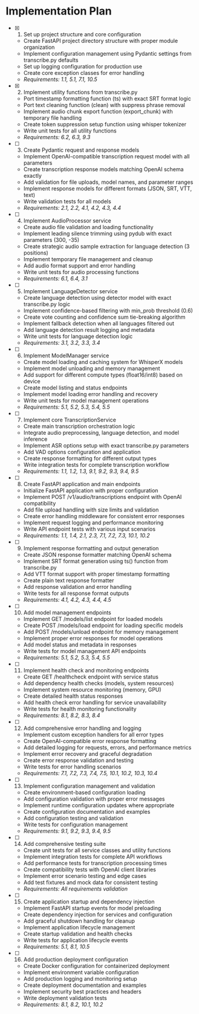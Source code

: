# Implementation Plan

- [x] 1. Set up project structure and core configuration
  - Create FastAPI project directory structure with proper module organization
  - Implement configuration management using Pydantic settings from transcribe.py defaults
  - Set up logging configuration for production use
  - Create core exception classes for error handling
  - _Requirements: 1.1, 5.1, 7.1, 10.5_

- [x] 2. Implement utility functions from transcribe.py
  - Port timestamp formatting function (ts) with exact SRT format logic
  - Port text cleaning function (clean) with suppress phrase removal
  - Implement audio chunk export function (export_chunk) with temporary file handling
  - Create token suppression setup function using whisper tokenizer
  - Write unit tests for all utility functions
  - _Requirements: 6.2, 6.3, 9.3_

- [ ] 3. Create Pydantic request and response models
  - Implement OpenAI-compatible transcription request model with all parameters
  - Create transcription response models matching OpenAI schema exactly
  - Add validation for file uploads, model names, and parameter ranges
  - Implement response models for different formats (JSON, SRT, VTT, text)
  - Write validation tests for all models
  - _Requirements: 2.1, 2.2, 4.1, 4.2, 4.3, 4.4_

- [ ] 4. Implement AudioProcessor service
  - Create audio file validation and loading functionality
  - Implement leading silence trimming using pydub with exact parameters (300, -35)
  - Create strategic audio sample extraction for language detection (3 positions)
  - Implement temporary file management and cleanup
  - Add audio format support and error handling
  - Write unit tests for audio processing functions
  - _Requirements: 6.1, 6.4, 3.1_

- [ ] 5. Implement LanguageDetector service
  - Create language detection using detector model with exact transcribe.py logic
  - Implement confidence-based filtering with min_prob threshold (0.6)
  - Create vote counting and confidence sum tie-breaking algorithm
  - Implement fallback detection when all languages filtered out
  - Add language detection result logging and metadata
  - Write unit tests for language detection logic
  - _Requirements: 3.1, 3.2, 3.3, 3.4_

- [ ] 6. Implement ModelManager service
  - Create model loading and caching system for WhisperX models
  - Implement model unloading and memory management
  - Add support for different compute types (float16/int8) based on device
  - Create model listing and status endpoints
  - Implement model loading error handling and recovery
  - Write unit tests for model management operations
  - _Requirements: 5.1, 5.2, 5.3, 5.4, 5.5_

- [ ] 7. Implement core TranscriptionService
  - Create main transcription orchestration logic
  - Integrate audio preprocessing, language detection, and model inference
  - Implement ASR options setup with exact transcribe.py parameters
  - Add VAD options configuration and application
  - Create response formatting for different output types
  - Write integration tests for complete transcription workflow
  - _Requirements: 1.1, 1.2, 1.3, 9.1, 9.2, 9.3, 9.4, 9.5_

- [ ] 8. Create FastAPI application and main endpoints
  - Initialize FastAPI application with proper configuration
  - Implement POST /v1/audio/transcriptions endpoint with OpenAI compatibility
  - Add file upload handling with size limits and validation
  - Create error handling middleware for consistent error responses
  - Implement request logging and performance monitoring
  - Write API endpoint tests with various input scenarios
  - _Requirements: 1.1, 1.4, 2.1, 2.3, 7.1, 7.2, 7.3, 10.1, 10.2_

- [ ] 9. Implement response formatting and output generation
  - Create JSON response formatter matching OpenAI schema
  - Implement SRT format generation using ts() function from transcribe.py
  - Add VTT format support with proper timestamp formatting
  - Create plain text response formatter
  - Add response validation and error handling
  - Write tests for all response format outputs
  - _Requirements: 4.1, 4.2, 4.3, 4.4, 4.5_

- [ ] 10. Add model management endpoints
  - Implement GET /models/list endpoint for loaded models
  - Create POST /models/load endpoint for loading specific models
  - Add POST /models/unload endpoint for memory management
  - Implement proper error responses for model operations
  - Add model status and metadata in responses
  - Write tests for model management API endpoints
  - _Requirements: 5.1, 5.2, 5.3, 5.4, 5.5_

- [ ] 11. Implement health check and monitoring endpoints
  - Create GET /healthcheck endpoint with service status
  - Add dependency health checks (models, system resources)
  - Implement system resource monitoring (memory, GPU)
  - Create detailed health status responses
  - Add health check error handling for service unavailability
  - Write tests for health monitoring functionality
  - _Requirements: 8.1, 8.2, 8.3, 8.4_

- [ ] 12. Add comprehensive error handling and logging
  - Implement custom exception handlers for all error types
  - Create OpenAI-compatible error response formatting
  - Add detailed logging for requests, errors, and performance metrics
  - Implement error recovery and graceful degradation
  - Create error response validation and testing
  - Write tests for error handling scenarios
  - _Requirements: 7.1, 7.2, 7.3, 7.4, 7.5, 10.1, 10.2, 10.3, 10.4_

- [ ] 13. Implement configuration management and validation
  - Create environment-based configuration loading
  - Add configuration validation with proper error messages
  - Implement runtime configuration updates where appropriate
  - Create configuration documentation and examples
  - Add configuration testing and validation
  - Write tests for configuration management
  - _Requirements: 9.1, 9.2, 9.3, 9.4, 9.5_

- [ ] 14. Add comprehensive testing suite
  - Create unit tests for all service classes and utility functions
  - Implement integration tests for complete API workflows
  - Add performance tests for transcription processing times
  - Create compatibility tests with OpenAI client libraries
  - Implement error scenario testing and edge cases
  - Add test fixtures and mock data for consistent testing
  - _Requirements: All requirements validation_

- [ ] 15. Create application startup and dependency injection
  - Implement FastAPI startup events for model preloading
  - Create dependency injection for services and configuration
  - Add graceful shutdown handling for cleanup
  - Implement application lifecycle management
  - Create startup validation and health checks
  - Write tests for application lifecycle events
  - _Requirements: 5.1, 8.1, 10.5_

- [ ] 16. Add production deployment configuration
  - Create Docker configuration for containerized deployment
  - Implement environment variable configuration
  - Add production logging and monitoring setup
  - Create deployment documentation and examples
  - Implement security best practices and headers
  - Write deployment validation tests
  - _Requirements: 8.1, 8.2, 10.1, 10.2_
